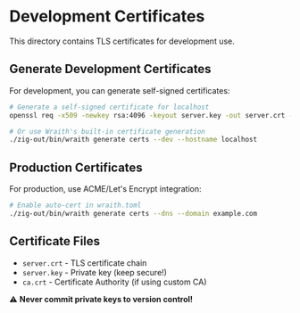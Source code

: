 # Development Certificates

This directory contains TLS certificates for development use.

## Generate Development Certificates

For development, you can generate self-signed certificates:

```bash
# Generate a self-signed certificate for localhost
openssl req -x509 -newkey rsa:4096 -keyout server.key -out server.crt -days 365 -nodes -subj "/CN=localhost"

# Or use Wraith's built-in certificate generation
./zig-out/bin/wraith generate certs --dev --hostname localhost
```

## Production Certificates

For production, use ACME/Let's Encrypt integration:

```bash
# Enable auto-cert in wraith.toml
./zig-out/bin/wraith generate certs --dns --domain example.com
```

## Certificate Files

- `server.crt` - TLS certificate chain
- `server.key` - Private key (keep secure!)
- `ca.crt` - Certificate Authority (if using custom CA)

⚠️ **Never commit private keys to version control!**
